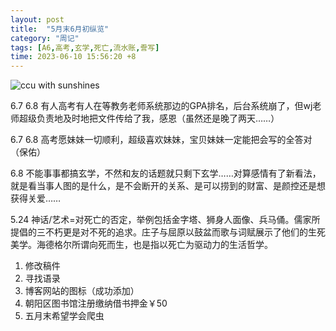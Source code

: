 ```yaml
---
layout: post
title:  "5月末6月初纵览"
category: "周记"
tags: [A6,高考,玄学,死亡,流水账,誊写]
time: 2023-06-10 15:56:20 +8
---
```

![ccu with sunshines](https://i.hd-r.cn/c0af233ddf2127103d1e44ec085e95bf.jpg)
<p>6.7 6.8 有人高考有人在等教务老师系统那边的GPA排名，后台系统崩了，但wj老师超级负责地及时地把文件传给了我，感恩（虽然还是晚了两天……）
<p>6.7 6.8 高考愿妹妹一切顺利，超级喜欢妹妹，宝贝妹妹一定能把会写的全答对（保佑）
<p>6.8 不能事事都搞玄学，不然和友的话题就只剩下玄学……对算感情有了新看法，就是看当事人图的是什么，是不会断开的关系、是可以捞到的财富、是颜控还是想获得关爱……
<p>5.24 神话/艺术=对死亡的否定，举例包括金字塔、狮身人面像、兵马俑。儒家所提倡的三不朽更是对不死的追求。庄子与屈原以鼓盆而歌与词赋展示了他们的生死美学。海德格尔所谓向死而生，也是指以死亡为驱动力的生活哲学。
<ol><li>修改稿件
<li>寻找语录
<li>博客网站的图标（成功添加）
<li>朝阳区图书馆注册缴纳借书押金￥50
<li>五月末希望学会爬虫</ol>